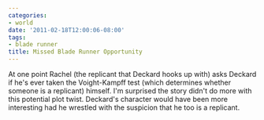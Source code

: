 ```yaml
---
categories:
- world
date: '2011-02-18T12:00:06-08:00'
tags:
- blade runner
title: Missed Blade Runner Opportunity
---
```


At one point Rachel (the replicant that Deckard hooks up with) asks Deckard if he's ever taken the Voight-Kampff test (which determines whether someone is a replicant) himself. I'm surprised the story didn't do more with this potential plot twist. Deckard's character would have been more interesting had he wrestled with the suspicion that he too is a replicant.
